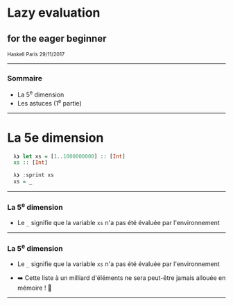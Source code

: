 # Lazy evaluation
## for the eager beginner

<small>Haskell Paris 29/11/2017</small>

---

### Sommaire

* La 5<sup>e</sup> dimension
* Les astuces (1<sup>e</sup> partie)


---

# La 5e dimension

```Haskell
  λ❯ let xs = [1..1000000000] :: [Int]
  xs :: [Int]

  λ❯ :sprint xs 
  xs = _

```
---
### La 5<sup>e</sup> dimension

* Le `_` signifie que la variable `xs` n'a pas été évaluée par l'environnement

---
### La 5<sup>e</sup> dimension

* Le `_` signifie que la variable `xs` n'a pas été évaluée par l'environnement

* :arrow_right: Cette liste à un milliard d'éléments ne sera peut-être jamais allouée en mémoire ! 🎉

---
